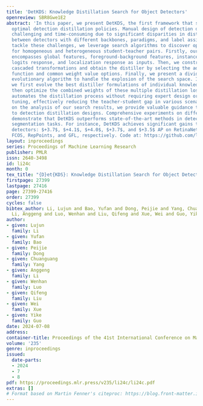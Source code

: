 ```yaml
---
title: 'DetKDS: Knowledge Distillation Search for Object Detectors'
openreview: SBR8Gwe1E2
abstract: 'In this paper, we present DetKDS, the first framework that searches for
  optimal detection distillation policies. Manual design of detection distillers becomes
  challenging and time-consuming due to significant disparities in distillation behaviors
  between detectors with different backbones, paradigms, and label assignments. To
  tackle these challenges, we leverage search algorithms to discover optimal distillers
  for homogeneous and heterogeneous student-teacher pairs. Firstly, our search space
  encompasses global features, foreground-background features, instance features,
  logits response, and localization response as inputs. Then, we construct omni-directional
  cascaded transformations and obtain the distiller by selecting the advanced distance
  function and common weight value options. Finally, we present a divide-and-conquer
  evolutionary algorithm to handle the explosion of the search space. In this strategy,
  we first evolve the best distiller formulations of individual knowledge inputs and
  then optimize the combined weights of these multiple distillation losses. DetKDS
  automates the distillation process without requiring expert design or additional
  tuning, effectively reducing the teacher-student gap in various scenarios. Based
  on the analysis of our search results, we provide valuable guidance that contributes
  to detection distillation designs. Comprehensive experiments on different detectors
  demonstrate that DetKDS outperforms state-of-the-art methods in detection and instance
  segmentation tasks. For instance, DetKDS achieves significant gains than baseline
  detectors: $+3.7$, $+4.1$, $+4.0$, $+3.7$, and $+3.5$ AP on RetinaNet, Faster-RCNN,
  FCOS, RepPoints, and GFL, respectively. Code at: https://github.com/lliai/DetKDS.'
layout: inproceedings
series: Proceedings of Machine Learning Research
publisher: PMLR
issn: 2640-3498
id: li24c
month: 0
tex_title: "{D}et{KDS}: Knowledge Distillation Search for Object Detectors"
firstpage: 27399
lastpage: 27416
page: 27399-27416
order: 27399
cycles: false
bibtex_author: Li, Lujun and Bao, Yufan and Dong, Peijie and Yang, Chuanguang and
  Li, Anggeng and Luo, Wenhan and Liu, Qifeng and Xue, Wei and Guo, Yike
author:
- given: Lujun
  family: Li
- given: Yufan
  family: Bao
- given: Peijie
  family: Dong
- given: Chuanguang
  family: Yang
- given: Anggeng
  family: Li
- given: Wenhan
  family: Luo
- given: Qifeng
  family: Liu
- given: Wei
  family: Xue
- given: Yike
  family: Guo
date: 2024-07-08
address:
container-title: Proceedings of the 41st International Conference on Machine Learning
volume: '235'
genre: inproceedings
issued:
  date-parts:
  - 2024
  - 7
  - 8
pdf: https://proceedings.mlr.press/v235/li24c/li24c.pdf
extras: []
# Format based on Martin Fenner's citeproc: https://blog.front-matter.io/posts/citeproc-yaml-for-bibliographies/
---
```

